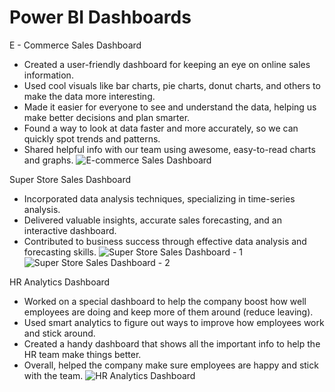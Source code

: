 # Power BI Dashboards

E - Commerce Sales Dashboard
- Created a user-friendly dashboard for keeping an eye on online sales information.
- Used cool visuals like bar charts, pie charts, donut charts, and others to make the data more interesting.
- Made it easier for everyone to see and understand the data, helping us make better decisions and plan smarter.
- Found a way to look at data faster and more accurately, so we can quickly spot trends and patterns.
- Shared helpful info with our team using awesome, easy-to-read charts and graphs.
![E-commerce Sales Dashboard](https://github.com/Shivam0314/Power_BI_Dashboards/assets/103066914/99d0d0c3-70bc-402e-a127-5b7b7dde3db1)


Super Store Sales Dashboard
- Incorporated data analysis techniques, specializing in time-series analysis.
- Delivered valuable insights, accurate sales forecasting, and an interactive dashboard.
- Contributed to business success through effective data analysis and forecasting skills.
![Super Store Sales Dashboard - 1](https://github.com/Shivam0314/Power_BI_Dashboards/assets/103066914/ddb284fe-9808-489d-93a4-179874bd18fb)
![Super Store Sales Dashboard - 2](https://github.com/Shivam0314/Power_BI_Dashboards/assets/103066914/8b19c518-cd8d-4f7f-a0d2-0b46d272effa)


HR Analytics Dashboard
- Worked on a special dashboard to help the company boost how well employees are doing and keep more of them around (reduce leaving).
- Used smart analytics to figure out ways to improve how employees work and stick around.
- Created a handy dashboard that shows all the important info to help the HR team make things better.
- Overall, helped the company make sure employees are happy and stick with the team.
![HR Analytics Dashboard](https://github.com/Shivam0314/Power_BI_Dashboards/assets/103066914/aad05ab6-2204-4ddc-be01-6998a97cad08)

